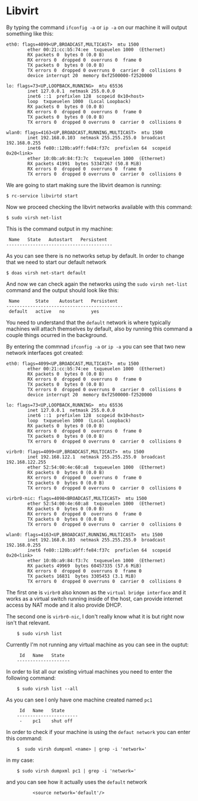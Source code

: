 # Libvirt

By typing the command `ifconfig -a` or `ip -a` on our machine it will output something like this:

    eth0: flags=4099<UP,BROADCAST,MULTICAST>  mtu 1500
            ether 00:21:cc:b5:74:ee  txqueuelen 1000  (Ethernet)
            RX packets 0  bytes 0 (0.0 B)
            RX errors 0  dropped 0  overruns 0  frame 0
            TX packets 0  bytes 0 (0.0 B)
            TX errors 0  dropped 0 overruns 0  carrier 0  collisions 0
            device interrupt 20  memory 0xf2500000-f2520000

    lo: flags=73<UP,LOOPBACK,RUNNING>  mtu 65536
            inet 127.0.0.1  netmask 255.0.0.0
            inet6 ::1  prefixlen 128  scopeid 0x10<host>
            loop  txqueuelen 1000  (Local Loopback)
            RX packets 0  bytes 0 (0.0 B)
            RX errors 0  dropped 0  overruns 0  frame 0
            TX packets 0  bytes 0 (0.0 B)
            TX errors 0  dropped 0 overruns 0  carrier 0  collisions 0

    wlan0: flags=4163<UP,BROADCAST,RUNNING,MULTICAST>  mtu 1500
            inet 192.168.0.103  netmask 255.255.255.0  broadcast 192.168.0.255
            inet6 fe80::120b:a9ff:fe84:f37c  prefixlen 64  scopeid 0x20<link>
            ether 10:0b:a9:84:f3:7c  txqueuelen 1000  (Ethernet)
            RX packets 41991  bytes 53347267 (50.8 MiB)
            RX errors 0  dropped 0  overruns 0  frame 0
            TX errors 0  dropped 0 overruns 0  carrier 0  collisions 0  

We are going to start making sure the libvirt deamon is running:

    $ rc-service libvirtd start
    

Now we proceed checking the libvirt networks available with this command:

    $ sudo virsh net-list

This is the command output in my machine:

     Name   State   Autostart   Persistent
    ----------------------------------------
     

As you can see there is no networks setup by default. In order to change that we need to start our default network

    $ doas virsh net-start default

And now we can check again the networks using the `sudo virsh net-list` command and the output should look like this:

     Name      State    Autostart   Persistent
    --------------------------------------------
     default   active   no          yes

You need to understand that the `default` network is where typically machines will attach themselves by default, also by running this command a couple things ocurred in the background.

By entering the commnad `ifconfig -a` or `ip -a` you can see that two new network interfaces got created:

    eth0: flags=4099<UP,BROADCAST,MULTICAST>  mtu 1500
            ether 00:21:cc:b5:74:ee  txqueuelen 1000  (Ethernet)
            RX packets 0  bytes 0 (0.0 B)
            RX errors 0  dropped 0  overruns 0  frame 0
            TX packets 0  bytes 0 (0.0 B)
            TX errors 0  dropped 0 overruns 0  carrier 0  collisions 0
            device interrupt 20  memory 0xf2500000-f2520000

    lo: flags=73<UP,LOOPBACK,RUNNING>  mtu 65536
            inet 127.0.0.1  netmask 255.0.0.0
            inet6 ::1  prefixlen 128  scopeid 0x10<host>
            loop  txqueuelen 1000  (Local Loopback)
            RX packets 0  bytes 0 (0.0 B)
            RX errors 0  dropped 0  overruns 0  frame 0
            TX packets 0  bytes 0 (0.0 B)
            TX errors 0  dropped 0 overruns 0  carrier 0  collisions 0

    virbr0: flags=4099<UP,BROADCAST,MULTICAST>  mtu 1500
            inet 192.168.122.1  netmask 255.255.255.0  broadcast 192.168.122.255
            ether 52:54:00:4e:60:a8  txqueuelen 1000  (Ethernet)
            RX packets 0  bytes 0 (0.0 B)
            RX errors 0  dropped 0  overruns 0  frame 0
            TX packets 0  bytes 0 (0.0 B)
            TX errors 0  dropped 0 overruns 0  carrier 0  collisions 0

    virbr0-nic: flags=4098<BROADCAST,MULTICAST>  mtu 1500
            ether 52:54:00:4e:60:a8  txqueuelen 1000  (Ethernet)
            RX packets 0  bytes 0 (0.0 B)
            RX errors 0  dropped 0  overruns 0  frame 0
            TX packets 0  bytes 0 (0.0 B)
            TX errors 0  dropped 0 overruns 0  carrier 0  collisions 0

    wlan0: flags=4163<UP,BROADCAST,RUNNING,MULTICAST>  mtu 1500
            inet 192.168.0.103  netmask 255.255.255.0  broadcast 192.168.0.255
            inet6 fe80::120b:a9ff:fe84:f37c  prefixlen 64  scopeid 0x20<link>
            ether 10:0b:a9:84:f3:7c  txqueuelen 1000  (Ethernet)
            RX packets 49969  bytes 60457335 (57.6 MiB)
            RX errors 0  dropped 0  overruns 0  frame 0
            TX packets 16831  bytes 3305453 (3.1 MiB)
            TX errors 0  dropped 0 overruns 0  carrier 0  collisions 0

The first one is `virbr0` also known as the `virtual bridge interface` and it works as a virtual switch running inside of the host, can provide internet access by NAT mode and it also provide DHCP.

The second one is `virbr0-nic`, I don't really know what it is but right now isn't that relevant.

        $ sudo virsh list
        
Currently I'm not running any virtual machine as you can see in the ouptut:

         Id   Name   State
        --------------------
         

In order to list all our existing virtual machines you need to enter the following command:

        $ sudo virsh list --all
        
As you can see I only have one machine created named `pc1`
        
         Id   Name   State
        -----------------------
         -    pc1    shut off

In order to check if your machine is using the `defaut network` you can enter this command:

        $  sudo virsh dumpxml <name> | grep -i 'network='
        
in my case:

        $ sudo virsh dumpxml pc1 | grep -i 'network='
        
and you can see how it actually uses the `default` network

              <source network='default'/>
